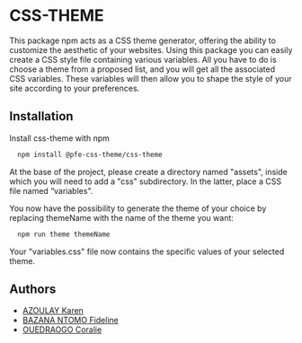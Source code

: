 
# CSS-THEME

This package npm acts as a CSS theme generator, offering the ability to customize the aesthetic of your websites. Using this package you can easily create a CSS style file containing various variables. All you have to do is choose a theme from a proposed list, and you will get all the associated CSS variables. These variables will then allow you to shape the style of your site according to your preferences.



## Installation

Install css-theme with npm

```bash
  npm install @pfe-css-theme/css-theme
```

At the base of the project, please create a directory named "assets", inside which you will need to add a "css" subdirectory. In the latter, place a CSS file named “variables”.

You now have the possibility to generate the theme of your choice by replacing themeName with the name of the theme you want:
```bash
  npm run theme themeName
```

Your "variables.css" file now contains the specific values of your selected theme.


## Authors

- [AZOULAY Karen](https://github.com/Karen160)
- [BAZANA NTOMO Fideline](https://github.com/fifi-dev)
- [OUEDRAOGO Coralie](https://github.com/coralieO)